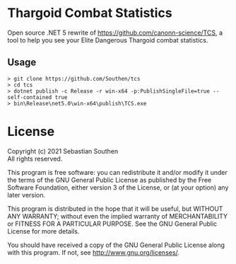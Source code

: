 # Thargoid Combat Statistics

Open source .NET 5 rewrite of <https://github.com/canonn-science/TCS>, a tool to help you see your Elite Dangerous Thargoid combat statistics.

## Usage

	> git clone https://github.com/Southen/tcs
	> cd tcs
	> dotnet publish -c Release -r win-x64 -p:PublishSingleFile=true --self-contained true
	> bin\Release\net5.0\win-x64\publish\TCS.exe

# License

Copyright (c) 2021 Sebastian Southen  
All rights reserved.

This program is free software: you can redistribute it and/or modify
it under the terms of the GNU General Public License as published by
the Free Software Foundation, either version 3 of the License, or
(at your option) any later version.

This program is distributed in the hope that it will be useful,
but WITHOUT ANY WARRANTY; without even the implied warranty of
MERCHANTABILITY or FITNESS FOR A PARTICULAR PURPOSE.  See the
GNU General Public License for more details.

You should have received a copy of the GNU General Public License
along with this program.  If not, see <http://www.gnu.org/licenses/>.

